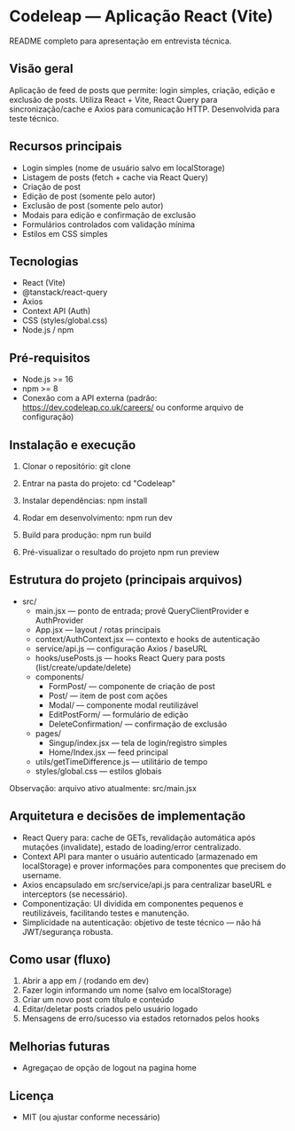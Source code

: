 # Codeleap — Aplicação React (Vite)

README completo para apresentação em entrevista técnica.

## Visão geral

Aplicação de feed de posts que permite: login simples, criação, edição e exclusão de posts. Utiliza React + Vite, React Query para sincronização/cache e Axios para comunicação HTTP. Desenvolvida para teste técnico.

## Recursos principais

- Login simples (nome de usuário salvo em localStorage)
- Listagem de posts (fetch + cache via React Query)
- Criação de post
- Edição de post (somente pelo autor)
- Exclusão de post (somente pelo autor)
- Modais para edição e confirmação de exclusão
- Formulários controlados com validação mínima
- Estilos em CSS simples

## Tecnologias

- React (Vite)
- @tanstack/react-query
- Axios
- Context API (Auth)
- CSS (styles/global.css)
- Node.js / npm

## Pré-requisitos

- Node.js >= 16
- npm >= 8
- Conexão com a API externa (padrão: https://dev.codeleap.co.uk/careers/ ou conforme arquivo de configuração)

## Instalação e execução

1. Clonar o repositório:
   git clone <repo-url>

2. Entrar na pasta do projeto:
   cd "Codeleap"

3. Instalar dependências:
   npm install

4. Rodar em desenvolvimento:
   npm run dev

5. Build para produção:
   npm run build

6. Pré-visualizar o resultado do projeto
   npm run preview

## Estrutura do projeto (principais arquivos)

- src/
  - main.jsx — ponto de entrada; provê QueryClientProvider e AuthProvider
  - App.jsx — layout / rotas principais
  - context/AuthContext.jsx — contexto e hooks de autenticação
  - service/api.js — configuração Axios / baseURL
  - hooks/usePosts.js — hooks React Query para posts (list/create/update/delete)
  - components/
    - FormPost/ — componente de criação de post
    - Post/ — item de post com ações
    - Modal/ — componente modal reutilizável
    - EditPostForm/ — formulário de edição
    - DeleteConfirmation/ — confirmação de exclusão
  - pages/
    - Singup/index.jsx — tela de login/registro simples
    - Home/Index.jsx — feed principal
  - utils/getTimeDifference.js — utilitário de tempo
  - styles/global.css — estilos globais

Observação: arquivo ativo atualmente: src/main.jsx

## Arquitetura e decisões de implementação

- React Query para: cache de GETs, revalidação automática após mutações (invalidate), estado de loading/error centralizado.
- Context API para manter o usuário autenticado (armazenado em localStorage) e prover informações para componentes que precisem do username.
- Axios encapsulado em src/service/api.js para centralizar baseURL e interceptors (se necessário).
- Componentização: UI dividida em componentes pequenos e reutilizáveis, facilitando testes e manutenção.
- Simplicidade na autenticação: objetivo de teste técnico — não há JWT/segurança robusta.

## Como usar (fluxo)

1. Abrir a app em / (rodando em dev)
2. Fazer login informando um nome (salvo em localStorage)
3. Criar um novo post com título e conteúdo
4. Editar/deletar posts criados pelo usuário logado
5. Mensagens de erro/sucesso via estados retornados pelos hooks

## Melhorias futuras

- Agregaçao de opção de logout na pagina home

## Licença

- MIT (ou ajustar conforme necessário)
